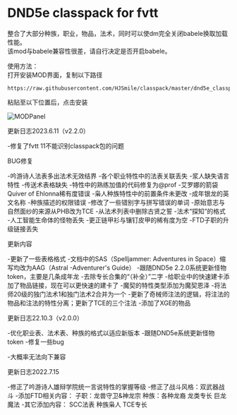 # DND5e classpack for fvtt

整合了大部分种族，职业，物品，法术，同时可以使dm完全关闭babele换取加载性能。  
该mod与babele兼容性很差，请自行决定是否开启babele。

使用方法：  
打开安装MOD界面，复制以下路径

    https://raw.githubusercontent.com/HJSmile/classpack/master/dnd5e_classpack/module.json

粘贴至以下位置后，点击安装

![MODPanel](./dnd5e_classpack/image/MODPanel.png)

更新日志2023.6.11（v2.2.0）

-修复了fvtt 11不能识别classpack包的问题

BUG修复

-吟游诗人法表多出法术无效结界
-各个职业特性中的法表关联丢失
-浆人缺失语言特性
-传送术表格缺失
-特性中的熟练加值的代码修复为@prof
-艾罗娜的箭袋 Quiver of Ehlonna稀有度错误
-枭人种族特性中的前置条件未更改
-成年银龙的英文名称
-种族描述的权限错误
-修改了一些错别字与拼写错误的单词
-原始意志与自然面纱的来源从PHB改为TCE
-从法术列表中删除古贤之誓
-法术“探知”的格式
-人工智能生命体的怪物丢失
-更正链甲衫与镶钉皮甲的稀有度为空
-FTD子职的升级链接丢失

更新内容 

-更新了一些表格格式
-文档中的SAS（Spelljammer: Adventures in Space）缩写均改为AAG（Astral -Adventurer's Guide）
-跟随DND5e 2.2.0系统更新怪物token，主要是几条成年龙
-去除专长合集的“（补全）”二字
-给职业中的快速建卡添加了物品链接，现在可以更快速的建卡了
-魔契的特性类型添加为魔契恩泽
-将法师20级的独门法术1和独门法术2合并为一个
-更新了奇械师注法的逻辑，将注法的物品和注法的特性分离；更新了TCE的三个注法
-添加了XGE的物品

更新日志22.10.3（v2.0.0）

-优化职业表、法术表、种族的格式以适应新版本
-跟随DND5e系统更新怪物token
-修复一些bug

-大概率无法向下兼容


更新日志2022.7.15

-修正了吟游诗人雄辩学院统一言说特性的掌握等级
-修正了战斗风格：双武器战斗
-添加FTD相关内容：
 子职：龙兽守卫&神龙宗
 种族：各种龙裔
 龙类专长
 巨龙魔法
-其它添加内容：
 SCC法表
 种族枭人
 TCE专长